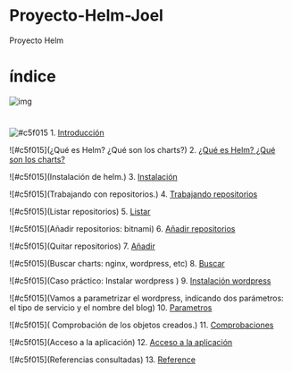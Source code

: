 # Proyecto-Helm-Joel
Proyecto Helm
# índice
![img]()
#
![#c5f015](Introducción) 1. [Introducción]()

![#c5f015](¿Qué es Helm? ¿Qué son los charts?) 2. [¿Qué es Helm? ¿Qué son los charts?]()

![#c5f015](Instalación de helm.) 3. [Instalación]()

![#c5f015](Trabajando con repositorios.) 4. [Trabajando repositorios]()

![#c5f015](Listar repositorios) 5. [Listar]() 

![#c5f015](Añadir repositorios: bitnami) 6. [Añadir repositorios]()

![#c5f015](Quitar repositorios) 7. [Añadir]()

![#c5f015](Buscar charts: nginx, wordpress, etc) 8. [Buscar]()

![#c5f015](Caso práctico: Instalar wordpress ) 9. [Instalación wordpress]()

![#c5f015](Vamos a parametrizar el wordpress, indicando dos parámetros: el tipo de servicio y el nombre del blog) 10. [Parametros]()

![#c5f015]( Comprobación de los objetos creados.) 11. [Comprobaciones]()

![#c5f015](Acceso a la aplicación) 12. [Acceso a la aplicación]()

![#c5f015](Referencias consultadas) 13. [Reference]()


